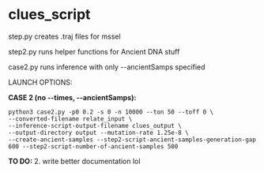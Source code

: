 # clues_script
step.py creates .traj files for mssel 

step2.py runs helper functions for Ancient DNA stuff 

case2.py runs inference with only --ancientSamps specified


LAUNCH OPTIONS:

**CASE 2 (no --times, --ancientSamps):**
~~~
python3 case2.py -p0 0.2 -s 0 -n 10000 --ton 50 --toff 0 \
--converted-filename relate_input \
--inference-script-output-filename clues_output \
--output-directory output --mutation-rate 1.25e-8 \
--create-ancient-samples --step2-script-ancient-samples-generation-gap 600 --step2-script-number-of-ancient-samples 500
~~~

**TO DO:**
2. write better documentation lol
